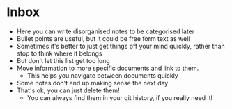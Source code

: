 # Inbox

- Here you can write disorganised notes to be categorised later
- Bullet points are useful, but it could be free form text as well
- Sometimes it's better to just get things off your mind quickly, rather than stop to think where it belongs
- But don't let this list get too long
- Move information to more specific documents and link to them.
  - This helps you navigate between documents quickly
- Some notes don't end up making sense the next day
- That's ok, you can just delete them!
  - You can always find them in your git history, if you really need it!
